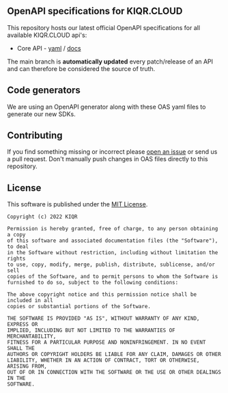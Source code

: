 OpenAPI specifications for KIQR.CLOUD
-------------------------------------
This repository hosts our latest official OpenAPI specifications for all available KIQR.CLOUD api's:

- Core API - [yaml](https://raw.githubusercontent.com/kiqr/openapi-specs/main/core-api.yaml) / [docs](https://kiqr.dev/docs/apis/core-api/)

The main branch is **automatically updated** every patch/release of an API and can therefore be considered the source of truth. 

## Code generators
We are using an OpenAPI generator along with these OAS yaml files to generate our new SDKs.

## Contributing
If you find something missing or incorrect please [open an issue](https://github.com/kiqr/openapi-specs/issues/new) or send us a pull request. Don't manually push changes in OAS files directly to this repository. 

## License
This software is published under the [MIT License](http://en.wikipedia.org/wiki/MIT_License).

    Copyright (c) 2022 KIQR

    Permission is hereby granted, free of charge, to any person obtaining a copy
    of this software and associated documentation files (the "Software"), to deal
    in the Software without restriction, including without limitation the rights
    to use, copy, modify, merge, publish, distribute, sublicense, and/or sell
    copies of the Software, and to permit persons to whom the Software is
    furnished to do so, subject to the following conditions:

    The above copyright notice and this permission notice shall be included in all
    copies or substantial portions of the Software.

    THE SOFTWARE IS PROVIDED "AS IS", WITHOUT WARRANTY OF ANY KIND, EXPRESS OR
    IMPLIED, INCLUDING BUT NOT LIMITED TO THE WARRANTIES OF MERCHANTABILITY,
    FITNESS FOR A PARTICULAR PURPOSE AND NONINFRINGEMENT. IN NO EVENT SHALL THE
    AUTHORS OR COPYRIGHT HOLDERS BE LIABLE FOR ANY CLAIM, DAMAGES OR OTHER
    LIABILITY, WHETHER IN AN ACTION OF CONTRACT, TORT OR OTHERWISE, ARISING FROM,
    OUT OF OR IN CONNECTION WITH THE SOFTWARE OR THE USE OR OTHER DEALINGS IN THE
    SOFTWARE.
